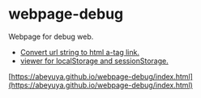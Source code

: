 # webpage-debug

Webpage for debug web.

- [Convert url string to html a-tag link.](https://abeyuya.github.io/webpage-debug/link-builder.html)
- [viewer for localStorage and sessionStorage.](https://abeyuya.github.io/webpage-debug/storage-viewer.html)

[https://abeyuya.github.io/webpage-debug/index.html](https://abeyuya.github.io/webpage-debug/index.html)
